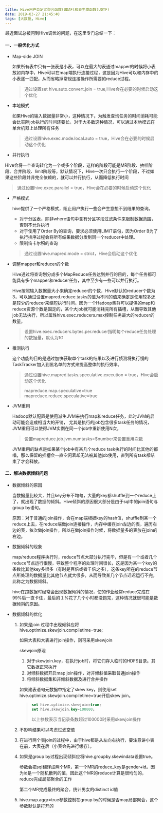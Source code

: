 ```yaml
---
title: Hive用户自定义聚合函数(UDAF)和表生成函数(UDTF)
date: 2019-03-27 21:45:40
tags: [大数据, Hive]
---
```

最近面试总被问到Hive调优的问题，在这里专门总结一下：

#### 一、一般优化方式

* Map-side JOIN

  如果所有表中只有一张表是小表，可以在最大的表通过mapper的时候将小表放如内存中，Hive可以在map端执行连接过程，这是因为Hive可以和内存中的小表逐一匹配，从而省略掉常规连接操作所需要的reduce过程。

  > 通过设置set hive.auto.convert.join = true,Hive会在必要的时候启动这个优化

* 本地模式

  如果Hive的输入数据量非常小，这种情况下，为触发查询任务的时间消耗可能会比实际job执行的时间还要长，对于大多数这种情况，可以通过本地模式在单台机器上处理所有任务

  > 通过设置hive.exec.mode.local.auto = true，Hive会在必要的时候启动这个优化

<!-- more--> 

* 并行执行

Hive会将一个查询转化为一个或多个阶段，这样的阶段可能是MR阶段、抽样阶段、合并阶段、limit阶段等，默认情况下，Hive一次只会执行一个阶段，不过如果这些阶段并非完全依赖的，就可以并行执行，从而降低执行时间

> 通过设置hive.exec.parallel = true，Hive会在必要的时候启动这个优化

* 严格模式

  hive提供了一个严格模式，阻止用户执行一些会产生意想不到结果的查询。

  * 对于分区表，除非where语句中含有分区字段过滤条件来限制数据范围，否则不允许执行
  * 对于使用了Order By的查询，要求必须使用LIMIT语句，因为Order B为了执行排序过程会将所有结果数据分发到同一个reducer中处理。
  * 限制笛卡尔积的查询

  > 通过设置hive.mapred.mode = strict，Hive会启动这个优化

* 调整mapper和reducer的个数

  Hive通过将查询划分成多个MapReduce任务达到并行的目的，每个任务都可能具有多个mapper和reducer任务，其中至少有一些可以并行执行。

  Hive按照输入数据量大小来确定reducer的个数，Hive默认的reducer个数为3，可以通过设置mapred.reduce.tasks的值为不同的值来确定是使用较多还是较少的reducer来缩短执行时间。因为一个Hadoop集群可以提供的map和reduce资源个数是固定的，某个大job就可能消耗完所有插槽，从而导致其他job无法执行，所以属性hive.exec.reducers.max控制任务最大的reducer的数量。

  > 设置hive.exec.reducers.bytes.per.reducer指明每个reduce任务处理的数据量，默认为1G

* 推测执行

  这个功能的目的是通过加快获取单个task的结果以及进行侦测将执行慢的TaskTracker加入到黑名单的方式来提高整体的执行效率。

  > 通过设置hive.mapred.tasks.speculative.execution = true，Hive会启动这个优化
  >
  > mapreduce.map.speculative=true
  > mapreduce.reduce.speculative=true

* JVM重用

  Hadoop默认配置是使用派生JVM来执行map和reduce任务，此时JVM的启动可能会造成相当大的开销， 尤其是执行的job包含很多task任务的情况，JVM重用可以使得JVM实例在同一个job中重新使用N次。

  > 设置mapreduce.job.jvm.numtasks=$number来设置重用次数

  JVM重用的缺点是如果某个job中有某几个reduce task执行的时间比其他的都唱，那么保留的插槽会一直空闲着却无法被其他job使用，直到所有task都结束了才会释放。

#### 二、解决数据倾斜问题

* 数据倾斜的原因

   当数据量比较大，并且key分布不均匀，大量的key都shuffle到一个reduce上了，就出现了数据的倾斜。Hive倾斜的原因很大部分是由于sql中的join语句与group by语句。

  原因：对于普通的join操作，会在map端根据key的hash值，shuffle到某一个reduce上去，在reduce端做join连接操作，内存中缓存join左边的表，遍历右边的表，依次做join操作。所以在做join操作时候，将数据量多的表放在join的右边。


* 数据倾斜的现象

  map/reduce程序执行时，reduce节点大部分执行完毕，但是有一个或者几个reduce节点运行很慢，导致整个程序的处理时间很长，这是因为某一个key的条数比其他key多很多（有时是百倍或者千倍之多），这条key所在的reduce节点所处理的数据量比其他节点就大很多，从而导致某几个节点迟迟运行不完，此称之为数据倾斜。

   hive在跑数据时经常会出现数据倾斜的情况，使的作业经常reduce完成在99%后一直卡住，最后的１%花了几个小时都没跑完，这种情况就很可能是数据倾斜的原因。


* 数据倾斜的优化

  1. 如果是join 过程中出现倾斜应将hive.optimize.skewjoin.compiletime=true;

     如果大表和大表进行join操作，则可采用skewjoin

     skewjoin原理

     1. 对于skewjoin.key，在执行job时，将它们存入临时的HDFS目录。其它数据正常执行
     2. 对倾斜数据开启map join操作，对非倾斜值采取普通join操作
     3. 将倾斜数据集和非倾斜数据及进行合并操作

     如果建表语句元数据中指定了skew key，则使用set hive.optimize.skewjoin.compiletime=true开启skew join。

     > ```sql
     > set hive.optimize.skewjoin=true;
     > set hive.skewjoin.key=100000;
     > ```
     >
     > 以上参数表示当记录条数超过100000时采用skewjoin操作

  2. 不影响结果可以考虑过滤空值

  3. 在进行两个表join的过程中，由于hive都是从左向右执行，要注意讲小表在前，大表在后（小表会先进行缓存）。

  4. 如果是group by过程出现倾斜应将hive.groupby.skewindata设置true。

     参数会把sql翻译成两个MR，第一个MR的reduce_key是gender+id。因为id是一个随机散列的值，因此这个MR的reduce计算是很均匀的，reduce完成局部聚合的工作

     第二个MR完成最终的聚合，统计男女的distinct id值

  5. hive.map.aggr=true参数控制在group by的时候是否map局部聚合，这个参数默认是打开的